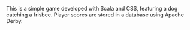 This is a simple game developed with Scala and CSS, featuring a dog catching a frisbee. Player scores are stored in a database using Apache Derby.
